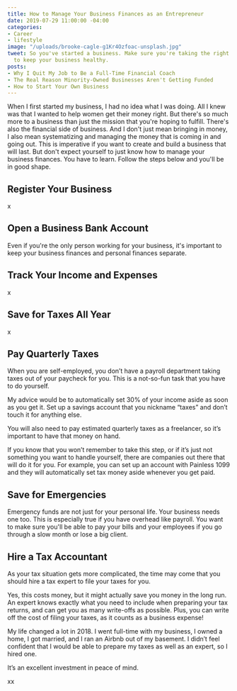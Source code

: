 ```yaml
---
title: How to Manage Your Business Finances as an Entrepreneur
date: 2019-07-29 11:00:00 -04:00
categories:
- Career
- lifestyle
image: "/uploads/brooke-cagle-g1Kr4Ozfoac-unsplash.jpg"
tweet: So you've started a business. Make sure you're taking the right financial steps
  to keep your business healthy.
posts:
- Why I Quit My Job to Be a Full-Time Financial Coach
- The Real Reason Minority-Owned Businesses Aren't Getting Funded
- How to Start Your Own Business
---
```


When I first started my business, I had no idea what I was doing. All I knew was that I wanted to help women get their money right. But there's so much more to a business than just the mission that you're hoping to fulfill. There's also the financial side of business. And I don't just mean bringing in money, I also mean systematizing and managing the money that is coming in and going out. This is imperative if you want to create and build a business that will last. But don't expect yourself to just know how to manage your business finances. You have to learn. Follow the steps below and you'll be in good shape.

## Register Your Business

x

## Open a Business Bank Account

Even if you're the only person working for your business, it's important to keep your business finances and personal finances separate.

## Track Your Income and Expenses

x

## Save for Taxes All Year

x

## Pay Quarterly Taxes

When you are self-employed, you don’t have a payroll department taking taxes out of your paycheck for you. This is a not-so-fun task that you have to do yourself.

My advice would be to automatically set 30% of your income aside as soon as you get it. Set up a savings account that you nickname “taxes” and don’t touch it for anything else.

You will also need to pay estimated quarterly taxes as a freelancer, so it’s important to have that money on hand.

If you know that you won’t remember to take this step, or if it’s just not something you want to handle yourself, there are companies out there that will do it for you. For example, you can set up an account with Painless 1099 and they will automatically set tax money aside whenever you get paid.

## Save for Emergencies

Emergency funds are not just for your personal life. Your business needs one too. This is especially true if you have overhead like payroll. You want to make sure you'll be able to pay your bills and your employees if you go through a slow month or lose a big client.

## Hire a Tax Accountant

As your tax situation gets more complicated, the time may come that you should hire a tax expert to file your taxes for you.

Yes, this costs money, but it might actually save you money in the long run. An expert knows exactly what you need to include when preparing your tax returns, and can get you as many write-offs as possible. Plus, you can write off the cost of filing your taxes, as it counts as a business expense!

My life changed a lot in 2018. I went full-time with my business, I owned a home, I got married, and I ran an Airbnb out of my basement. I didn’t feel confident that I would be able to prepare my taxes as well as an expert, so I hired one.

It’s an excellent investment in peace of mind.

xx